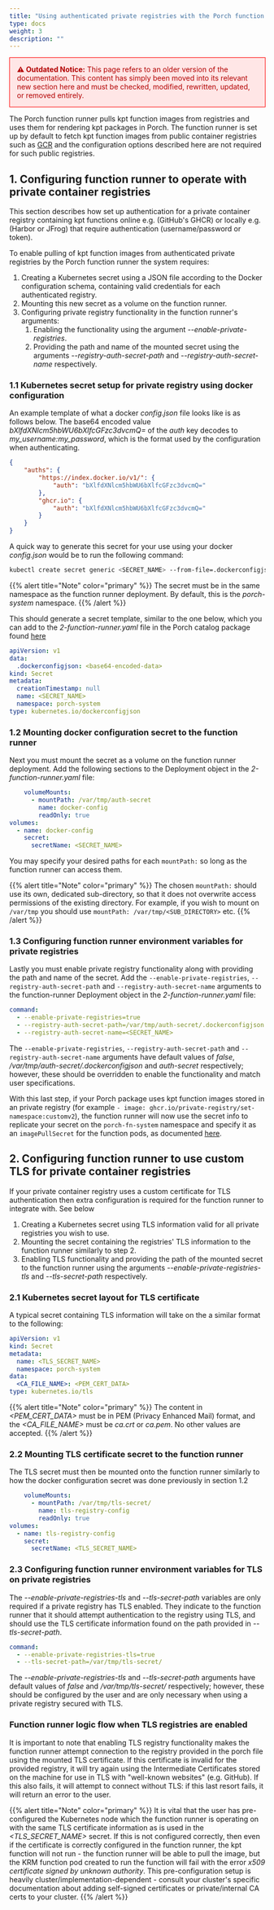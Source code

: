 ```yaml
---
title: "Using authenticated private registries with the Porch function runner"
type: docs
weight: 3
description: ""
---
```


<div style="border: 1px solid red; background-color: #ffe6e6; color: #b30000; padding: 1em; margin-bottom: 1em;">
  <strong>⚠️ Outdated Notice:</strong> This page refers to an older version of the documentation. This content has simply been moved into its relevant new section here and must be checked, modified, rewritten, updated, or removed entirely.
</div>

The Porch function runner pulls kpt function images from registries and uses them for rendering kpt packages in Porch. The function runner is set up by default to fetch kpt function images from public container registries such as [GCR](https://gcr.io/kpt-fn/) and the configuration options described here are not required for such public registries.

## 1. Configuring function runner to operate with private container registries

This section describes how set up authentication for a private container registry containing kpt functions online e.g. (GitHub's GHCR) or locally e.g. (Harbor or JFrog) that require authentication (username/password or token).

To enable pulling of kpt function images from authenticated private registries by the Porch function runner the system requires:

1. Creating a Kubernetes secret using a JSON file according to the Docker configuration schema, containing valid credentials for each authenticated registry.
2. Mounting this new secret as a volume on the function runner.
3. Configuring private registry functionality in the function runner's arguments:
   1. Enabling the functionality using the argument *--enable-private-registries*.
   2. Providing the path and name of the mounted secret using the arguments *--registry-auth-secret-path* and *--registry-auth-secret-name* respectively.

### 1.1 Kubernetes secret setup for private registry using docker configuration

An example template of what a docker *config.json* file looks like is as follows below. The base64 encoded value *bXlfdXNlcm5hbWU6bXlfcGFzc3dvcmQ=* of the *auth* key decodes to *my_username:my_password*, which is the format used by the configuration when authenticating.

```json
{
    "auths": {
        "https://index.docker.io/v1/": {
            "auth": "bXlfdXNlcm5hbWU6bXlfcGFzc3dvcmQ="
        },
        "ghcr.io": {
            "auth": "bXlfdXNlcm5hbWU6bXlfcGFzc3dvcmQ="
        }
    }
}
```

A quick way to generate this secret for your use using your docker *config.json* would be to run the following command:

```bash
kubectl create secret generic <SECRET_NAME> --from-file=.dockerconfigjson=/path/to/your/config.json --type=kubernetes.io/dockerconfigjson --dry-run=client -o yaml -n porch-system
```

{{% alert title="Note" color="primary" %}}
The secret must be in the same namespace as the function runner deployment. By default, this is the *porch-system* namespace.
{{% /alert %}}

This should generate a secret template, similar to the one below, which you can add to the *2-function-runner.yaml* file in the Porch catalog package found [here](https://github.com/nephio-project/catalog/tree/main/nephio/core/porch)

```yaml
apiVersion: v1
data:
  .dockerconfigjson: <base64-encoded-data>
kind: Secret
metadata:
  creationTimestamp: null
  name: <SECRET_NAME>
  namespace: porch-system
type: kubernetes.io/dockerconfigjson
```

### 1.2 Mounting docker configuration secret to the function runner

Next you must mount the secret as a volume on the function runner deployment. Add the following sections to the Deployment object in the *2-function-runner.yaml* file:

```yaml
    volumeMounts:
      - mountPath: /var/tmp/auth-secret
        name: docker-config
        readOnly: true
volumes:
  - name: docker-config
    secret:
      secretName: <SECRET_NAME>
```

You may specify your desired paths for each `mountPath:` so long as the function runner can access them.

{{% alert title="Note" color="primary" %}}
The chosen `mountPath:` should use its own, dedicated sub-directory, so that it does not overwrite access permissions of the existing directory. For example, if you wish to mount on `/var/tmp` you should use `mountPath: /var/tmp/<SUB_DIRECTORY>` etc.
{{% /alert %}}

### 1.3 Configuring function runner environment variables for private registries

Lastly you must enable private registry functionality along with providing the path and name of the secret. Add the `--enable-private-registries`, `--registry-auth-secret-path` and `--registry-auth-secret-name` arguments to the function-runner Deployment object in the *2-function-runner.yaml* file:

```yaml
command:
  - --enable-private-registries=true
  - --registry-auth-secret-path=/var/tmp/auth-secret/.dockerconfigjson
  - --registry-auth-secret-name=<SECRET_NAME>
```

The `--enable-private-registries`, `--registry-auth-secret-path` and `--registry-auth-secret-name` arguments have default values of *false*, */var/tmp/auth-secret/.dockerconfigjson* and *auth-secret* respectively; however, these should be overridden to enable the functionality and match user specifications.

With this last step, if your Porch package uses kpt function images stored in an private registry (for example `- image: ghcr.io/private-registry/set-namespace:customv2`), the function runner will now use the secret info to replicate your secret on the `porch-fn-system` namespace and specify it as an `imagePullSecret` for the function pods, as documented [here](https://kubernetes.io/docs/tasks/configure-pod-container/pull-image-private-registry/).

## 2. Configuring function runner to use custom TLS for private container registries

If your private container registry uses a custom certificate for TLS authentication then extra configuration is required for the function runner to integrate with. See below

1. Creating a Kubernetes secret using TLS information valid for all private registries you wish to use.
2. Mounting the secret containing the registries' TLS information to the function runner similarly to step 2.
3. Enabling TLS functionality and providing the path of the mounted secret to the function runner using the arguments *--enable-private-registries-tls* and *--tls-secret-path* respectively.

### 2.1 Kubernetes secret layout for TLS certificate

A typical secret containing TLS information will take on the a similar format to the following:

```yaml
apiVersion: v1
kind: Secret
metadata:
  name: <TLS_SECRET_NAME>
  namespace: porch-system
data:
  <CA_FILE_NAME>: <PEM_CERT_DATA>
type: kubernetes.io/tls
```

{{% alert title="Note" color="primary" %}}
The content in *<PEM_CERT_DATA>* must be in PEM (Privacy Enhanced Mail) format, and the *<CA_FILE_NAME>* must be *ca.crt* or *ca.pem*. No other values are accepted.
{{% /alert %}}

### 2.2 Mounting TLS certificate secret to the function runner

The TLS secret must then be mounted onto the function runner similarly to how the docker configuration secret was done previously in section 1.2

```yaml
    volumeMounts:
      - mountPath: /var/tmp/tls-secret/
        name: tls-registry-config
        readOnly: true
volumes:
  - name: tls-registry-config
    secret:
      secretName: <TLS_SECRET_NAME>
```

### 2.3 Configuring function runner environment variables for TLS on private registries

The *--enable-private-registries-tls* and *--tls-secret-path* variables are only required if a private registry has TLS enabled. They indicate to the function runner that it should attempt authentication to the registry using TLS, and should use the TLS certificate information found on the path provided in *--tls-secret-path*.

```yaml
command:
  - --enable-private-registries-tls=true
  - --tls-secret-path=/var/tmp/tls-secret/
```

The *--enable-private-registries-tls* and *--tls-secret-path* arguments have default values of *false* and */var/tmp/tls-secret/* respectively; however, these should be configured by the user and are only necessary when using a private registry secured with TLS.

### Function runner logic flow when TLS registries are enabled

It is important to note that enabling TLS registry functionality makes the function runner attempt connection to the registry provided in the porch file using the mounted TLS certificate. If this certificate is invalid for the provided registry, it will try again using the Intermediate Certificates stored on the machine for use in TLS with "well-known websites" (e.g. GitHub). If this also fails, it will attempt to connect without TLS: if this last resort fails, it will return an error to the user.

{{% alert title="Note" color="primary" %}}
It is vital that the user has pre-configured the Kubernetes node which the function runner is operating on with the same TLS certificate information as is used in the *<TLS_SECRET_NAME>* secret. If this is not configured correctly, then even if the certificate is correctly configured in the function runner, the kpt function will not run - the function runner will be able to pull the image, but the KRM function pod created to run the function will fail with the error *x509 certificate signed by unknown authority*.
This pre-configuration setup is heavily cluster/implementation-dependent - consult your cluster's specific documentation about adding self-signed certificates or private/internal CA certs to your cluster.
{{% /alert %}}
